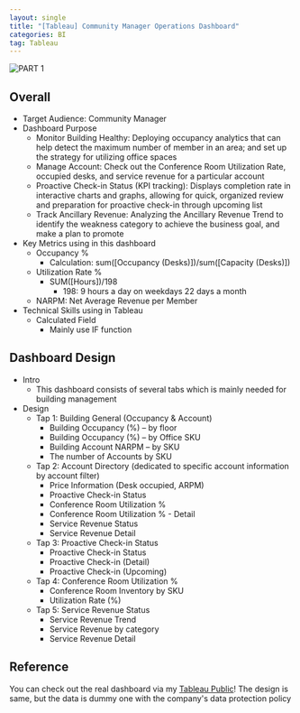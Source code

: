 ```yaml
---
layout: single
title: "[Tableau] Community Manager Operations Dashboard"
categories: BI
tag: Tableau
---
```

![PART 1](https://github.com/ellyseonju/ellyseonju/assets/142702152/65d5c277-f504-4655-8b83-a3c59dda960b)
## Overall
* Target Audience: Community Manager 
* Dashboard Purpose
    * Monitor Building Healthy: Deploying occupancy analytics that can help detect the maximum number of member in an area; and set up the strategy for utilizing office spaces 
    * Manage Account: Check out the Conference Room Utilization Rate, occupied desks, and service revenue for a particular account
    * Proactive Check-in Status (KPI tracking): Displays completion rate in interactive charts and graphs, allowing for quick, organized review and preparation for proactive check-in through upcoming list
    * Track Ancillary Revenue: Analyzing the Ancillary Revenue Trend to identify the weakness category to achieve the business goal, and make a plan to promote 
* Key Metrics using in this dashboard
    * Occupancy %
        * Calculation: sum([Occupancy (Desks)])/sum([Capacity (Desks)])
    * Utilization Rate % 
        * SUM([Hours])/198 
            * 198: 9 hours a day on weekdays 22 days a month 
    * NARPM: Net Average Revenue per Member 
* Technical Skills using in Tableau 
    * Calculated Field 	
        * Mainly use IF function  

## Dashboard Design
* Intro
    * This dashboard consists of several tabs which is mainly needed for building management 
* Design 
    * Tap 1: Building General (Occupancy & Account) 
        * Building Occupancy (%) – by floor
        * Building Occupancy (%) – by Office SKU
        * Building Account NARPM – by SKU
        * The number of Accounts by SKU 
    * Tap 2: Account Directory (dedicated to specific account information by account filter) 
        * Price Information (Desk occupied, ARPM) 
        * Proactive Check-in Status 
        * Conference Room Utilization % 
        * Conference Room Utilization % - Detail 
        * Service Revenue Status 
        * Service Revenue Detail 
    * Tap 3: Proactive Check-in Status 
        * Proactive Check-in Status 
        * Proactive Check-in (Detail) 
        * Proactive Check-in (Upcoming) 
    * Tap 4: Conference Room Utilization % 
        * Conference Room Inventory by SKU
        * Utilization Rate (%) 
    * Tap 5: Service Revenue Status 
        * Service Revenue Trend 
        * Service Revenue by category 
        * Service Revenue Detail 

## Reference 
You can check out the real dashboard via my [Tableau Public](https://public.tableau.com/app/profile/elly.jin/vizzes!)! The design is same, but the data is dummy one with the company's data protection policy
